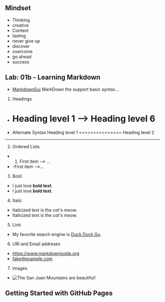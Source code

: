 ## Mindset
- Thinking
- creative
- Content
- lasting
- never give up
- discover
- overcome
- go ahead
- success
## Lab: 01b - Learning Markdown
- [MarkdownGui](https://www.markdownguide.org/basic-syntax/)
MarkDown the support basic syntax...
1. Headings
- # Heading level 1 --> Heading level 6
- Alternate Syntax
 Heading level 1
===============
Heading level 2
---------------
2. Ordered Lists
- 1. First item --> ...
- -First item -->...
3. Bold
- I just love **bold text**.
- I just love __bold text__.
4. Italic
- Italicized text is the *cat's meow*.
- Italicized text is the _cat's meow_.
5. Link
- My favorite search engine is [Duck Duck Go](https://duckduckgo.com).
6. URl and Email addreses
- <https://www.markdownguide.org>
- <fake@example.com>
7. Images
- ![The San Juan Mountains are beautiful!](https://mdg.imgix.net/assets/images/san-juan-mountains.jpg?auto=format&fit=clip&q=40&w=1080 "San Juan Mountains")
## Getting Started with GitHub Pages